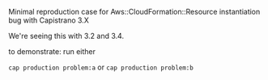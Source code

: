 Minimal reproduction case for Aws::CloudFormation::Resource instantiation bug with Capistrano 3.X

We're seeing this with 3.2 and 3.4.

to demonstrate: run either

`cap production problem:a` or `cap production problem:b`
